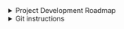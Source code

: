 <details>
  <summary>Project Development Roadmap</summary>

---
# Project Development Roadmap
<details>
  <summary>🚀 Phase 1 — χD Calculator (Q1 2025)</summary>
 

 **Goal:** Convert structural data (SDF file) into diamagnetic susceptibility.
 

**Tasks:**
  -  Create Pascal's constants dictionary
  -  Write basic introduction and usage examples   
  -  Connect RDKit library with the dictionary  
  -  Implement testing and error handling  
  -  Develop user-friendly frontend interface  

---
</details>

<details>
  <summary>🔬 Phase 2 — DC Magnetic Data Tool (Q2 2026)</summary>


**Goal:** Develop a module for processing and visualizing DC magnetic data.


**Tasks:**
  -  Create standard input format for magnetic data  
  -  Develop core data-processing functions  
  -  Implement testing and error handling  
  -  Build frontend and visualization components

---
</details>

 <details>
  <summary>📦🔬Phase 3 — AC Magnetic Data Tool (Q3 2026)</summary>


**Goal:** Develop a module for analyzing and visualizing AC magnetic susceptibility data.

**Tasks:**
  -  Create standard input format for magnetic data
  -  Develop core data-processing functions
  -  Implement testing and error handling
  -  Build frontend and visualization components

---
</details>


<details>
  <summary>💻 Phase 4 — Desktop Application & Local Software (Q4 2026)</summary>


**Goal:** Develop a cross-platform desktop application that integrates χD, DC, and AC magnetic data tools, providing a user-friendly interface for data input, processing, visualization, and export.


**Tasks:**
- [ ] Connect χD, DC, and AC modules.  
- [ ] Implement GUI for seamless workflow (data input → processing → results visualization)  
- [ ] Add robust testing, error handling, and validation for desktop use  
- [ ] Prepare installers for Windows, macOS, and Linux  
- [ ] Write comprehensive user documentation and usage examples  
- [ ] Optional: Add export features (CSV, PDF, plots) and advanced visualization tools  

---
</details>

---
</details>


<details>
  <summary>Git instructions</summary>


# Git Instructions

## Definitions
- **Repository (repo):** a project folder tracked by Git (can be local on your computer or remote on GitHub/GitLab).  
- **Commit:** a snapshot of your changes with a message describing what was done.  
- **Push:** upload your local commits to the remote repository.  
- **Pull:** download and merge the latest changes from the remote repository to your local copy.  
- **Staging (git add):** selecting which files/changes will go into the next commit.  

---
# Create Python Virtual Environment (only once at project start)
> [!IMPORTANT]
> Must know, allows to isolate projects' dependencies
```
python -m venv .venv
```
## Install requirements
> [!IMPORTANT]
> Make sure that `which python` command returns the venv path, restart the terminal to load venv
```
pip install -r requirements.txt
pip install -r requirements-dev.txt
```
# Git Instructions
# How to push local changes to repository?
## 1. add files to commit
```bash
git add --all
```

## 2. create commit with added files (staged files)
```bash
git commit -m 'what was changed? what is the new feature name?'
```

## 3. push changes (push commit)
```bash
git push
```

# How to pull changes (commits) from repository to local workstation?
```bash
git pull
```

# Git Branches
### 1. check available branches
```
git branch
```
### 2. Change branch
```
git checkout <BRANCH_NAME>
```
### 3. Create new branch
```
git checkout -b <BRANCH_NAME>
```

### 4. Push branch **for the first time**
```
git push -u origin <BRANCH_NAME>
```

### 5. Delete local branch
```
git branch --delete <BRANCH_NAME>
```

# How to see flags documentation
>  Use arrows to go up / down if using vim, press "q" to exit, or search in google `git push manual` or `git pull documentation`
```
git push --help
git pull --help
git --help
```

# Dictionaries
## 1. Standard `dict` functions
> These are useful function for working with dictionaries. They are **especially useful** when working with `for each` loops:
 - `.keys()`, `.values()`, `.items()`
 - `.get()`
```python
mydict: dict = {
  'some_key': 'some value',
  'another_key': 0.1,
  'yet_another_key': ['yet', 'another', 'value'],
  }
```

## 1.1 **Most common loop** - iterate over every `key, value` using `.items()`
> [!IMPORTANT]
> Must know
```python
for key, value in mydict.items():
  print(f'key: "{key}" -> value: "{value}"')
```
- Log Output:
```
key: "some_key" -> value: "some value"
key: "another_key" -> value: "0.1"
key: "yet_another_key" -> value: "['yet', 'another', 'value']"
```

## 1.2 Check if `key` exists in a `dict`
> [!IMPORTANT]
> Must know, below examples evaluate the same
```python
if 'some_key' in mydict.keys(): # EXPLICIT call
  print('key exists')

if 'some_key' in mydict:        # IMPLICIT call - "hidden default call"
  print('key exists')
```

## 1.3 Setting defaults: `.get()`
> [!IMPORTANT]
> Must know
```python
x = mydict.get('i_dont_exist', 'default value')
y = mydict.get('some_key', 'default value')
print(f'x is: "{x}", y is: "{y}"')
```
- Log Output:
```
x is: "default value", y is: "some value"
```
### 1.3.1 `.get()` use case
> [!IMPORTANT]
> Must know, below examples evaluate the same
```python
if symbol in ox_state_data.keys():  # not optimal
  sum_dia_contr += ox_state_data[symbol] * atoms

sum_dia_contr += ox_state_data.get(symbol, 0) * atoms # optimal
```

## 1.4 Loop over keys using `.keys()`
> [!NOTE]  
> Useful to know
```python
for key in mydict.keys():
    value = mydict[key] # you still can get the value
    print(f'key: "{key}" -> value: "{value}"')
```
- Log Output:
```
key: "some_key" -> value: "some value"
key: "another_key" -> value: "0.1"
key: "yet_another_key" -> value: "['yet', 'another', 'value']"
```

## 1.5 Loop over values using `.values()`
> [!NOTE]  
> Rarely used. Only when `key` is not needed
```python
for value in mydict.values():
    print(f'value: "{value}"')
```
- Log Output:
```
value: "some value"
value: "0.1"
value: "['yet', 'another', 'value']"
```

</details>
